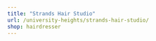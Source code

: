 ```yaml
---
title: "Strands Hair Studio"
url: /university-heights/strands-hair-studio/
shop: hairdresser
---
```

